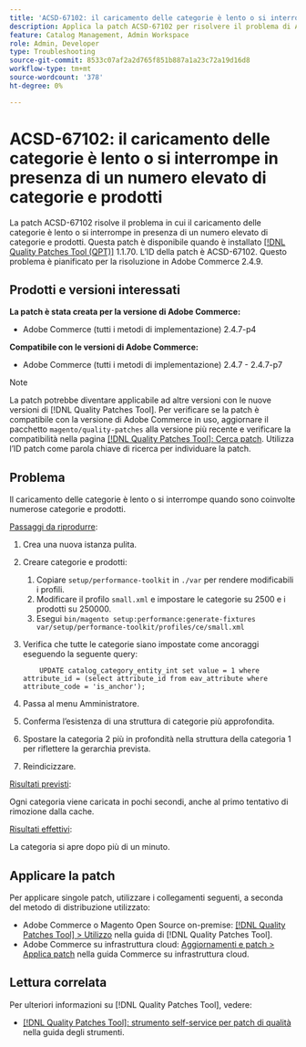 ```yaml
---
title: 'ACSD-67102: il caricamento delle categorie è lento o si interrompe in presenza di un numero elevato di categorie e prodotti'
description: Applica la patch ACSD-67102 per risolvere il problema di Adobe Commerce, in cui il caricamento delle categorie è lento o si verifica un timeout in presenza di un numero elevato di categorie e prodotti.
feature: Catalog Management, Admin Workspace
role: Admin, Developer
type: Troubleshooting
source-git-commit: 8533c07af2a2d765f851b887a1a23c72a19d16d8
workflow-type: tm+mt
source-wordcount: '378'
ht-degree: 0%

---
```



# ACSD-67102: il caricamento delle categorie è lento o si interrompe in presenza di un numero elevato di categorie e prodotti

La patch ACSD-67102 risolve il problema in cui il caricamento delle categorie è lento o si interrompe in presenza di un numero elevato di categorie e prodotti. Questa patch è disponibile quando è installato [[!DNL Quality Patches Tool (QPT)]](/help/tools/quality-patches-tool/quality-patches-tool-to-self-serve-quality-patches.md) 1.1.70. L’ID della patch è ACSD-67102. Questo problema è pianificato per la risoluzione in Adobe Commerce 2.4.9.

## Prodotti e versioni interessati

**La patch è stata creata per la versione di Adobe Commerce:**

* Adobe Commerce (tutti i metodi di implementazione) 2.4.7-p4

**Compatibile con le versioni di Adobe Commerce:**

* Adobe Commerce (tutti i metodi di implementazione) 2.4.7 - 2.4.7-p7

>[!NOTE]
>
>La patch potrebbe diventare applicabile ad altre versioni con le nuove versioni di [!DNL Quality Patches Tool]. Per verificare se la patch è compatibile con la versione di Adobe Commerce in uso, aggiornare il pacchetto `magento/quality-patches` alla versione più recente e verificare la compatibilità nella pagina [[!DNL Quality Patches Tool]: Cerca patch](https://experienceleague.adobe.com/tools/commerce-quality-patches/index.html?lang=it). Utilizza l’ID patch come parola chiave di ricerca per individuare la patch.

## Problema

Il caricamento delle categorie è lento o si interrompe quando sono coinvolte numerose categorie e prodotti.

<u>Passaggi da riprodurre</u>:

1. Crea una nuova istanza pulita.
1. Creare categorie e prodotti:
   1. Copiare `setup/performance-toolkit` in `./var` per rendere modificabili i profili.
   1. Modificare il profilo `small.xml` e impostare le categorie su 2500 e i prodotti su 250000.
   1. Esegui `bin/magento setup:performance:generate-fixtures var/setup/performance-toolkit/profiles/ce/small.xml`
1. Verifica che tutte le categorie siano impostate come ancoraggi eseguendo la seguente query:

   ```
       UPDATE catalog_category_entity_int set value = 1 where attribute_id = (select attribute_id from eav_attribute where attribute_code = 'is_anchor'); 
   ```

1. Passa al menu Amministratore.
1. Conferma l’esistenza di una struttura di categorie più approfondita.
1. Spostare la categoria 2 più in profondità nella struttura della categoria 1 per riflettere la gerarchia prevista.
1. Reindicizzare.

<u>Risultati previsti</u>:

Ogni categoria viene caricata in pochi secondi, anche al primo tentativo di rimozione dalla cache.

<u>Risultati effettivi</u>:

La categoria si apre dopo più di un minuto.

## Applicare la patch

Per applicare singole patch, utilizzare i collegamenti seguenti, a seconda del metodo di distribuzione utilizzato:

* Adobe Commerce o Magento Open Source on-premise: [[!DNL Quality Patches Tool] > Utilizzo](/help/tools/quality-patches-tool/usage.md) nella guida di [!DNL Quality Patches Tool].
* Adobe Commerce su infrastruttura cloud: [Aggiornamenti e patch > Applica patch](https://experienceleague.adobe.com/docs/commerce-cloud-service/user-guide/develop/upgrade/apply-patches.html?lang=it) nella guida Commerce su infrastruttura cloud.

## Lettura correlata

Per ulteriori informazioni su [!DNL Quality Patches Tool], vedere:

* [[!DNL Quality Patches Tool]: strumento self-service per patch di qualità](/help/tools/quality-patches-tool/quality-patches-tool-to-self-serve-quality-patches.md) nella guida degli strumenti.
